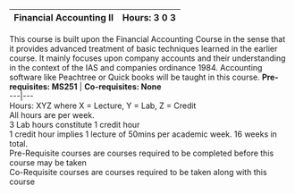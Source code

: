 **Financial Accounting II** | **Hours: 3 0 3**  
---|---  
This course is built upon the Financial Accounting Course in the sense that it provides advanced treatment of basic techniques learned in the earlier course. It mainly focuses upon company accounts and their understanding in the context of the IAS and companies ordinance 1984. Accounting software like Peachtree or Quick books will be taught in this course.
**Pre-requisites: MS251** | **Co-requisites: None**  
---|---  
Hours: XYZ where X = Lecture, Y = Lab, Z = Credit  
All hours are per week.  
3 Lab hours constitute 1 credit hour  
1 credit hour implies 1 lecture of 50mins per academic week. 16 weeks in total.  
Pre-Requisite courses are courses required to be completed before this course may be taken  
Co-Requisite courses are courses required to be taken along with this course
